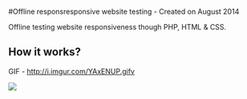 #Offline responsresponsive website testing - Created on August 2014

Offline testing website responsiveness though PHP, HTML &amp; CSS.

## How it works?
GIF - http://i.imgur.com/YAxENUP.gifv

![](http://i.imgur.com/geS8vYH.png)
